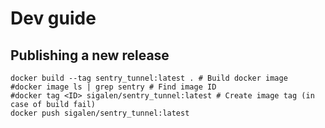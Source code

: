 # Dev guide

## Publishing a new release

```
docker build --tag sentry_tunnel:latest . # Build docker image
#docker image ls | grep sentry # Find image ID
#docker tag <ID> sigalen/sentry_tunnel:latest # Create image tag (in case of build fail)
docker push sigalen/sentry_tunnel:latest
```
